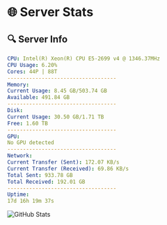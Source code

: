 # 🌐 Server Stats
## 🔍 Server Info
```yaml
CPU: Intel(R) Xeon(R) CPU E5-2699 v4 @ 1346.37MHz
CPU Usage: 6.20%
Cores: 44P | 88T
-----------------------------------
Memory:
Current Usage: 8.45 GB/503.74 GB
Available: 491.84 GB
-----------------------------------
Disk:
Current Usage: 30.50 GB/1.71 TB
Free: 1.60 TB
-----------------------------------
GPU:
No GPU detected
-----------------------------------
Network:
Current Transfer (Sent): 172.07 KB/s
Current Transfer (Received): 69.86 KB/s
Total Sent: 933.78 GB
Total Received: 192.01 GB
-----------------------------------
Uptime:
17d 16h 19m 37s
```
![GitHub Stats](https://img.shields.io/badge/Updated-2025-05-07_09:28:25-blue)